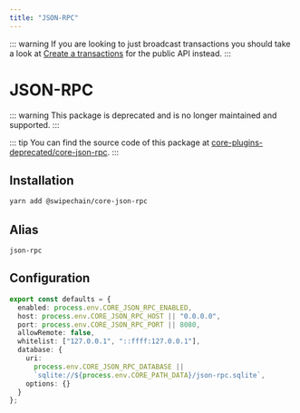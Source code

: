 ```yaml
---
title: "JSON-RPC"
---
```


::: warning
If you are looking to just broadcast transactions you should take a look at [Create a transactions](/api/public/v2/transactions.html#create-a-transaction) for the public API instead.
:::

# JSON-RPC

::: warning
This package is deprecated and is no longer maintained and supported.
:::

::: tip
You can find the source code of this package at [core-plugins-deprecated/core-json-rpc]( https://github.com/SwipeChain/swipechain-core-plugins-deprecated/tree/master/core-json-rpc).
:::

## Installation

```bash
yarn add @swipechain/core-json-rpc
```

## Alias

`json-rpc`

## Configuration

```ts
export const defaults = {
  enabled: process.env.CORE_JSON_RPC_ENABLED,
  host: process.env.CORE_JSON_RPC_HOST || "0.0.0.0",
  port: process.env.CORE_JSON_RPC_PORT || 8080,
  allowRemote: false,
  whitelist: ["127.0.0.1", "::ffff:127.0.0.1"],
  database: {
    uri:
      process.env.CORE_JSON_RPC_DATABASE ||
      `sqlite://${process.env.CORE_PATH_DATA}/json-rpc.sqlite`,
    options: {}
  }
};
```
